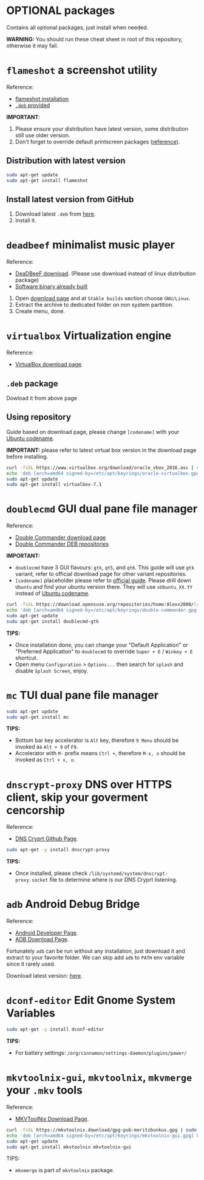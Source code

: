 # OPTIONAL packages

Contains all optional packages, just install when needed.

**WARNING:** You should run these cheat sheet in root of this repository, otherwise it may fail.

# `flameshot` a screenshot utility

Reference:
- [flameshot installation](https://github.com/flameshot-org/flameshot?tab=readme-ov-file#installation)
- [`.deb` provided](../REPOSITORY.md#deb-installation-provided)

**IMPORTANT**:
1. Please ensure your distribution have latest version, some distribution still use older version.
2. Don't forget to override default printscreen packages ([reference](https://github.com/flameshot-org/flameshot?tab=readme-ov-file#on-ubuntu-tested-on-1804-2004-2204)).

## Distribution with latest version

```sh
sudo apt-get update
sudo apt-get install flameshot
```

## Install latest version from GitHub

1. Download latest `.deb` from [here](https://github.com/flameshot-org/flameshot/releases).
2. Install it.

# `deadbeef` minimalist music player

Reference:
- [DeaDBeeF download](https://deadbeef.sourceforge.io/download.html). (Please use download instead of linux distribution package)
- [Software binary already built](../REPOSITORY.md#software-binary-already-built)

1. Open [download page](https://deadbeef.sourceforge.io/download.html) and at `Stable builds` section choose `GNU/Linux`.
2. Extract the archive to dedicated folder on non system partition.
3. Create menu, done.

# `virtualbox` Virtualization engine

Reference:
- [VirtualBox download page](https://www.virtualbox.org/wiki/Linux_Downloads).

## `.deb` package

Dowload it from above page

## Using repository

Guide based on download page, please change `[codename]` with your [Ubuntu codename](https://wiki.ubuntu.com/Releases).

**IMPORTANT:** please refer to latest virtual box version in the download page before installing.

```sh
curl -fsSL https://www.virtualbox.org/download/oracle_vbox_2016.asc | sudo gpg --dearmor --output /etc/apt/keyrings/oracle-virtualbox.gpg
echo 'deb [arch=amd64 signed-by=/etc/apt/keyrings/oracle-virtualbox.gpg] https://download.virtualbox.org/virtualbox/debian [codename] contrib' | sudo tee /etc/apt/sources.list.d/oracle-virtualbox.list
sudo apt-get update
sudo apt-get install virtualbox-7.1
```

# `doublecmd` GUI dual pane file manager

Reference:
- [Double Commander download page](https://sourceforge.net/p/doublecmd/wiki/Download/)
- [Double Commander DEB repositories](https://software.opensuse.org/download.html?project=home%3AAlexx2000&package=doublecmd-gtk)

**IMPORTANT:**
- `doublecmd` have 3 GUI flavours: `gtk`, `qt5`, and `qt6`. This guide will use `gtk` variant, refer to official download page for other variant repositories.
- `[codename]` placeholder please refer to [official guide](https://software.opensuse.org/download.html?project=home%3AAlexx2000&package=doublecmd-gtk). Please drill down `Ubuntu` and find your ubuntu version there. They will use `xUbuntu_XX.YY` instead of [Ubuntu codename](https://wiki.ubuntu.com/Releases).

```sh
curl -fsSL https://download.opensuse.org/repositories/home:Alexx2000/[codename]/Release.key | sudo gpg --dearmor --output /etc/apt/keyrings/double-commander.gpg
echo 'deb [arch=amd64 signed-by=/etc/apt/keyrings/double-commander.gpg] http://download.opensuse.org/repositories/home:/Alexx2000/[codename]/ /' | sudo tee /etc/apt/sources.list.d/double-commander.list
sudo apt-get update
sudo apt-get install doublecmd-gtk
```

**TIPS:**
- Once installation done, you can change your "Default Application" or "Preferred Application" to `doublecmd` to override `Super + E` / `Winkey + E` shortcut.
- Open menu `Configuration` > `Options...` then search for `splash` and disable `Splash Screen`, enjoy. 

# `mc` TUI dual pane file manager

```sh
sudo apt-get update
sudo apt-get install mc
```

**TIPS:**
- Bottom bar key accelerator is `Alt` key, therefore `9 Menu` should be invoked as `Alt + 9` of `F9`.
- Accelerator with `M-` prefix means `Ctrl +`, therefore `M-x, o` should be invoked as `Ctrl + x, o`.

# `dnscrypt-proxy` DNS over HTTPS client, skip your goverment cencorship

Reference:
- [DNS Cryprt Github Page](https://github.com/DNSCrypt/dnscrypt-proxy/wiki/Installation-on-Debian-and-Ubuntu#ubuntu).

```sh
sudo apt-get -y install dnscrypt-proxy
```

**TIPS:**
- Once installed, please check `/lib/systemd/system/dnscrypt-proxy.socket` file to determine where is our DNS Cryprt listening.


# `adb` Android Debug Bridge

Reference:
- [Android Developer Page](https://developer.android.com/tools/adb).
- [ADB Download Page](https://developer.android.com/studio/releases/platform-tools).

Fortunately `adb` can be run without any installation, just download it and extract to your favorite folder.
We can skip add `adb` to `PATH` env variable since it rarely used.

Download latest version: [here](https://dl.google.com/android/repository/platform-tools-latest-linux.zip).

# `dconf-editor` Edit Gnome System Variables

```sh
sudo apt-get -y install dconf-editor
```

**TIPS:**
- For battery settings: `/org/cinnamon/settings-daemon/plugins/power/`

# `mkvtoolnix-gui`, `mkvtoolnix`, `mkvmerge` your `.mkv` tools

Reference:
- [MKVToolNix Download Page](https://mkvtoolnix.download/downloads.html#ubuntu).

```sh
curl -fsSL https://mkvtoolnix.download/gpg-pub-moritzbunkus.gpg | sudo gpg --dearmor --output /etc/apt/keyrings/mkvtoolnix-gui.gpg
echo 'deb [arch=amd64 signed-by=/etc/apt/keyrings/mkvtoolnix-gui.gpg] https://mkvtoolnix.download/ubuntu/ $(lsb_release -c -s) main' | sudo tee /etc/apt/sources.list.d/mkvtoolnix-gui.list
sudo apt-get update
sudo apt-get install mkvtoolnix mkvtoolnix-gui
```

TIPS:
- `mkvmerge` is part of `mkvtoolnix` package.

